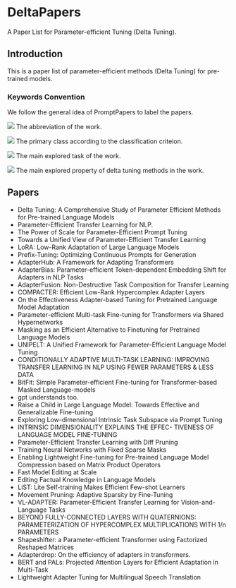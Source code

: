 # DeltaPapers
A Paper List for Parameter-efficient Tuning (Delta Tuning).

## Introduction
This is a paper list of parameter-efficient methods (Delta Tuning) for pre-trained models. 


### Keywords Convention

We follow the general idea of PromptPapers to label the papers. 

![](https://img.shields.io/badge/T5-blue) The abbreviation of the work.

![](https://img.shields.io/badge/Specification-red) The primary class according to the classification criteion.

![](https://img.shields.io/badge/Generation-brown) The main explored task of the work.

![](https://img.shields.io/badge/MultiTask-green) The main explored property of delta tuning methods in the work.


## Papers
- Delta Tuning: A Comprehensive Study of Parameter Efficient Methods for Pre-trained Language Models
- Parameter-Efficient Transfer Learning for NLP. 
- The Power of Scale for Parameter-Efficient Prompt Tuning
- Towards a Unified View of Parameter-Efficient Transfer Learning
- LoRA: Low-Rank Adaptation of Large Language Models
- Prefix-Tuning: Optimizing Continuous Prompts for Generation
- AdapterHub: A Framework for Adapting Transformers
- AdapterBias: Parameter-efficient Token-dependent Embedding Shift for Adapters in NLP Tasks
- AdapterFusion: Non-Destructive Task Composition for Transfer Learning
- COMPACTER: Efficient Low-Rank Hypercomplex Adapter Layers
- On the Effectiveness Adapter-based Tuning for Pretrained Language Model Adaptation
- Parameter-efficient Multi-task Fine-tuning for Transformers via Shared Hypernetworks
- Masking as an Efficient Alternative to Finetuning for Pretrained Language Models
- UNIPELT: A Unified Framework for Parameter-Efficient Language Model Tuning
- CONDITIONALLY ADAPTIVE MULTI-TASK LEARNING: IMPROVING TRANSFER LEARNING IN NLP USING FEWER PARAMETERS & LESS DATA
- BitFit: Simple Parameter-efficient Fine-tuning for Transformer-based Masked Language-models
- gpt understands too.
- Raise a Child in Large Language Model: Towards Effective and Generalizable Fine-tuning
- Exploring Low-dimensional Intrinsic Task Subspace via Prompt Tuning
- INTRINSIC DIMENSIONALITY EXPLAINS THE EFFEC- TIVENESS OF LANGUAGE MODEL FINE-TUNING
- Parameter-Efficient Transfer Learning with Diff Pruning
- Training Neural Networks with Fixed Sparse Masks
- Enabling Lightweight Fine-tuning for Pre-trained Language Model Compression based on Matrix Product Operators
- Fast Model Editing at Scale
- Editing Factual Knowledge in Language Models
- LiST: Lite Self-training Makes Efficient Few-shot Learners
- Movement Pruning: Adaptive Sparsity by Fine-Tuning
- VL-ADAPTER: Parameter-Efficient Transfer Learning for Vision-and-Language Tasks
- BEYOND FULLY-CONNECTED LAYERS WITH QUATERNIONS: PARAMETERIZATION OF HYPERCOMPLEX MULTIPLICATIONS WITH 1/n PARAMETERS
- Shapeshifter: a Parameter-efficient Transformer using Factorized Reshaped Matrices
- Adapterdrop: On the efficiency of adapters in transformers.
- BERT and PALs: Projected Attention Layers for Efficient Adaptation in Multi-Task
- Lightweight Adapter Tuning for Multilingual Speech Translation

